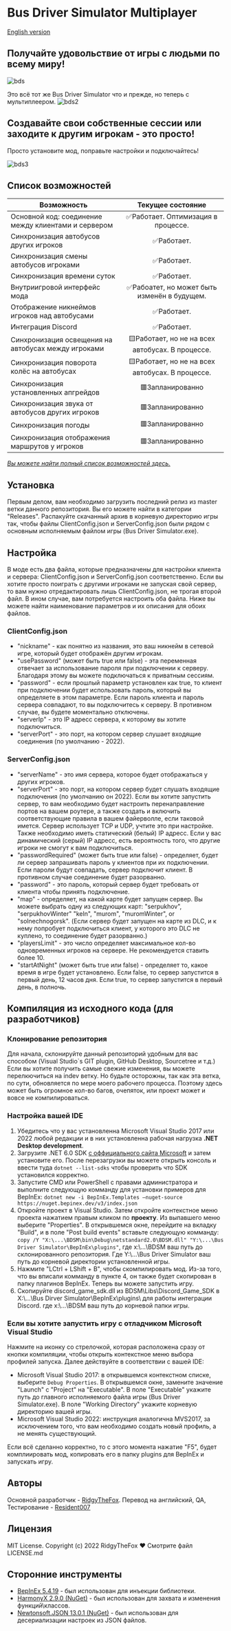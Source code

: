 # Bus Driver Simulator Multiplayer
[English version](README_RUS.md)

## Получайте удовольствие от игры с людьми по всему миру!
![bds](https://i.imgur.com/fP6gvsm.jpg)


Это всё тот же Bus Driver Simulator что и прежде, но теперь с мультиплеером.
![bds2](https://i.imgur.com/H4Z0Z8X.png)

## Создавайте свои собственные сессии или заходите к другим игрокам - это просто!
Просто установите мод, поправьте настройки и подключайтесь!

![bds3](https://i.imgur.com/TD835bs.png)


## Список возможностей
| Возможность   | Текущее состояние  |
| ------------- |:------------------:|
|Основной код: соединение между клиентами и сервером|✅Работает. Оптимизация в процессе.|
|Синхронизация автобусов других игроков|✅Работает.|
|Синхронизация смены автобусов игроками|✅Работает.|
|Синхронизация времени суток|✅Работает.|
|Внутриигровой интерфейс мода|✅Рабоатет, но может быть изменён в будущем.|
|Отображение никнеймов игроков над автобусами|✅Работает.|
|Интеграция Discord|✅Работает.|
|Синхронизация освещения на автобусах между игроками|🟨Работает, но не на всех автобусах. В процессе.|
|Синхронизация поворота колёс на автобусах|🟨Работает, но не на всех автобусах. В процессе.|
|Синхронизация установленных апгрейдов|🟥Запланированно|
|Синхронизация звука от автобусов других игроков|🟥Запланированно|
|Синхронизация погоды|🟥Запланированно|
|Синхронизация отображения маршрутов у игроков|🟥Запланированно|

[*Вы можете найти полный список возможностей здесь.*](FEATURES_STATUS.md)

## Установка
Первым делом, вам необходимо загрузить последний релиз из master ветки данного репозитория. Вы его можете найти в категории "Releases". Распакуйте скачанный архив в корневую директорию игры так, чтобы файлы ClientConfig.json и ServerConfig.json были рядом с основным исполняемым файлом игры (Bus Driver Simulator.exe).

## Настройка
В моде есть два файла, которые предназначены для настройки клиента и сервера: ClientConfig.json и ServerConfig.json соответственно. Если вы хотите просто поиграть с другими игроками не запуская свой сервер, то вам нужно отредактировать лишь ClientConfig.json, не трогая второй файл. В ином случае, вам потребуется настроить оба файла. Ниже вы можете найти наименование параметров и их описания для обоих файлов.
### ClientConfig.json
* "nickname" - как понятно из названия, это ваш никнейм в сетевой игре, который будет отображён другим игрокам.
* "usePassword" (может быть true или false) - эта переменная отвечает за использование пароля при подключении к серверу. Благодаря этому вы можете подключаться к приватным сессиям.
* "password" - если прошлый параметр установлен как true, то клиент при подключении будет использовать пароль, который вы определяете в этом параметре. Если пароль клиента и пароль сервера совпадают, то вы подключитесь к серверу. В противном случае, вы будете моментально отключены.
* "serverIp" - это IP адресс сервера, к которому вы хотите подключиться.
* "serverPort" - это порт, на котором сервер слушает входящие соединения (по умолчанию - 2022).

### ServerConfig.json
* "serverName" - это имя сервера, которое будет отображаться у других игроков.
* "serverPort" - это порт, на котором сервер будет слушать входящие подключения (по умолчанию он 2022). Если вы хотите запустить сервер, то вам необходимо будет настроить перенаправление портов на вашем роутере, а также создать и включить соответствующие правила в вашем файерволле, если таковой имется. Сервер использует TCP и UDP, учтите это при настройке. Также необходимо иметь статический (белый) IP адресс. Если у вас динамический (серый) IP адресс, есть вероятность того, что другие игроки не смогут к вам подключиться.
* "passwordRequired" (может быть true или false) - определяет, будет ли сервер запрашивать пароль у клиентов при их подключении. Если пароли будут совпадать, сервер подключит клиент. В противном случае соединение будет разорванно.
* "password" - это пароль, который сервер будет требовать от клиента чтобы принять подключение. 
* "map" - определяет, на какой карте будет запущен сервер. Вы можете выбрать одну из следующих карт: "serpukhov", "serpukhovWinter" "keln", "murom", "muromWinter", or "solnechnogorsk". (Если сервер будет запущен на карте из DLC, и к нему попробует подключиться клиент, у которого это DLC не куплено, то соединение будет разорванно.)
* "playersLimit" - это число определяет максимальное кол-во одновременных игроков на сервере. Не рекомендуется ставить более 10.
* "startAtNight" (может быть true или false) - определяет то, какое время в игре будет установлено. Если false, то сервер запустится в первый день, 12 часов дня. Если true, то сервер запустится в первый день, в полночь.

## Компиляция из исходного кода (для разработчиков)
### Клонирование репозитория
Для начала, склонируйте данный репозиторий удобным для вас способом (Visual Studio`s GIT plugin, GitHub Desktop, Sourcetree и т.д.)  Если вы хотите получить самые свежие изменения, вы можете перелкючиться на indev ветку. Но будьте осторожны, так как эта ветка, по сути, обновляется по мере моего рабочего процесса. Поэтому здесь может быть огромное кол-во багов, очепяток, или проект может и вовсе не компилироваться.
### Настройка вашей IDE
1. Убедитесь что у вас установленна Microsoft Visual Studio 2017 или 2022 любой редакции и в них установленна рабочая нагрузка **.NET Desktop development**.
2. Загрузите .NET 6.0 SDK [с оффициального сайта Microsoft](https://dotnet.microsoft.com/en-us/download) и затем установите его. После перезагрузки вы можете открыть консоль и ввести туда ``dotnet --list-sdks`` чтобы проверить что SDK установился корректно.
3. Запустите CMD или PowerShell с правами администратора и выполните следующую комманду для установки примеров для BepInEx:
``dotnet new -i BepInEx.Templates —nuget-source https://nuget.bepinex.dev/v3/index.json``
4. Откройте проект в Visual Studio. Затем откройте контекстное меню проекта нажатием правым кликом по **проекту**. Из выпавшего меню выберите "Properties". В открывшемся окне, перейдите на вкладку "Build", и в поле "Post build events" вставьте следующую комманду:
``copy /Y "X:\...\BDSM\bin\Debug\netstandard2.0\BDSM.dll" "Y:\...\Bus Driver Simulator\BepInEx\plugins"``,
где x:\\...\BDSM ваш путь до склонированного репозитория. Где Y:\\...\Bus Driver Simulator ваш путь до корневой директории установленной игры.
5. Нажмите "LCtrl + LShift + B", чтобы скомпилировать мод. Из-за того, что вы вписали комманду в пункте 4, он также будет скопирован в папку плагинов BepInEx. Теперь вы можете запустить игру.
6. Скопируйте discord_game_sdk.dll из BDSM\Libs\Discord_Game_SDK в X:\\...\Bus Dirver Simulator\BepInEx\plugins\ для работы интеграции Discord.
где x:\\...\BDSM ваш путь до корневой папки игры.
### Если вы хотите запустить игру с отладчиком Microsoft Visual Studio
Нажмите на иконку со стрелочкой, которая расположена сразу от кнопки компиляции, чтобы открыть контекстное меню выбора профилей запуска. Далее действуйте в соответствии с вашей IDE:
* Microsoft Visual Studio 2017: в открывшемся контекстном списке, выберите ``Debug Properties``. В открывшемся окне, замените значение "Launch" с "Project" на "Executable". В поле "Executable" укажите путь до главного исполняемого файла игры (Bus Driver Simulator.exe). В поле "Working Directory" укажите корневую директорию вашей игры.
* Microsoft Visual Studio 2022: инструкция аналогична MVS2017, за исключением того, что вам необходимо создать новый профиль, а не менять существующий.

Если всё сделанно корректно, то с этого момента нажатие "F5", будет комплиировать мод, копировать его в папку plugins для BepInEx и запускать игру.

## Авторы
Основной разработчик - [RidgyTheFox](https://github.com/RidgyTheFox).
Перевод на английский, QA, Тестирование - [Resident007](https://github.com/Resident007)

## Лицензия
MIT License.
Copyright (c) 2022 RidgyTheFox ♥
Смотрите файл LICENSE.md	

## Сторонние инструменты
* [BepInEx 5.4.19](https://github.com/BepInEx/BepInEx) - был использован для инъекции библиотеки.
* [HarmonyX 2.9.0 (NuGet)](https://github.com/BepInEx/HarmonyX) - был использован для захвата и изменения функций\классов.
* [Newtonsoft.JSON 13.0.1 (NuGet)](https://www.newtonsoft.com/json) - был использован для десериализации настроек из JSON файлов.